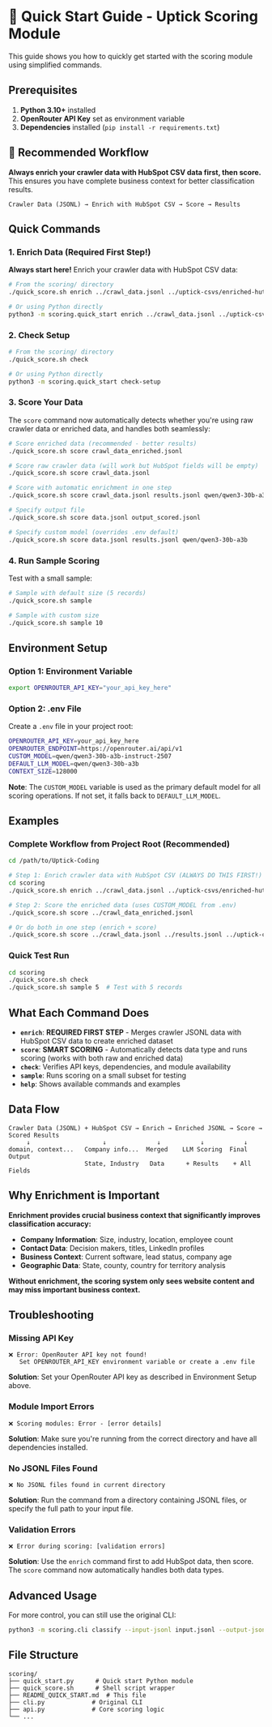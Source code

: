 # 🚀 Quick Start Guide - Uptick Scoring Module

This guide shows you how to quickly get started with the scoring module using simplified commands.

## Prerequisites

1. **Python 3.10+** installed
2. **OpenRouter API Key** set as environment variable
3. **Dependencies** installed (`pip install -r requirements.txt`)

## 🎯 Recommended Workflow

**Always enrich your crawler data with HubSpot CSV data first, then score.** This ensures you have complete business context for better classification results.

```
Crawler Data (JSONL) → Enrich with HubSpot CSV → Score → Results
```

## Quick Commands

### 1. Enrich Data (Required First Step!)

**Always start here!** Enrich your crawler data with HubSpot CSV data:

```bash
# From the scoring/ directory
./quick_score.sh enrich ../crawl_data.jsonl ../uptick-csvs/enriched-hutbpot-tam-v2.csv

# Or using Python directly
python3 -m scoring.quick_start enrich ../crawl_data.jsonl ../uptick-csvs/enriched-hutbpot-tam-v2.csv
```

### 2. Check Setup

```bash
# From the scoring/ directory
./quick_score.sh check

# Or using Python directly
python3 -m scoring.quick_start check-setup
```

### 3. Score Your Data

The `score` command now automatically detects whether you're using raw crawler data or enriched data, and handles both seamlessly:

```bash
# Score enriched data (recommended - better results)
./quick_score.sh score crawl_data_enriched.jsonl

# Score raw crawler data (will work but HubSpot fields will be empty)
./quick_score.sh score crawl_data.jsonl

# Score with automatic enrichment in one step
./quick_score.sh score crawl_data.jsonl results.jsonl qwen/qwen3-30b-a3b ../uptick-csvs/enriched-hutbpot-tam-v2.csv

# Specify output file
./quick_score.sh score data.jsonl output_scored.jsonl

# Specify custom model (overrides .env default)
./quick_score.sh score data.jsonl results.jsonl qwen/qwen3-30b-a3b
```

### 4. Run Sample Scoring

Test with a small sample:

```bash
# Sample with default size (5 records)
./quick_score.sh sample

# Sample with custom size
./quick_score.sh sample 10
```

## Environment Setup

### Option 1: Environment Variable

```bash
export OPENROUTER_API_KEY="your_api_key_here"
```

### Option 2: .env File

Create a `.env` file in your project root:

```bash
OPENROUTER_API_KEY=your_api_key_here
OPENROUTER_ENDPOINT=https://openrouter.ai/api/v1
CUSTOM_MODEL=qwen/qwen3-30b-a3b-instruct-2507
DEFAULT_LLM_MODEL=qwen/qwen3-30b-a3b
CONTEXT_SIZE=128000
```

**Note**: The `CUSTOM_MODEL` variable is used as the primary default model for all scoring operations. If not set, it falls back to `DEFAULT_LLM_MODEL`.

## Examples

### Complete Workflow from Project Root (Recommended)

```bash
cd /path/to/Uptick-Coding

# Step 1: Enrich crawler data with HubSpot CSV (ALWAYS DO THIS FIRST!)
cd scoring
./quick_score.sh enrich ../crawl_data.jsonl ../uptick-csvs/enriched-hutbpot-tam-v2.csv

# Step 2: Score the enriched data (uses CUSTOM_MODEL from .env)
./quick_score.sh score ../crawl_data_enriched.jsonl

# Or do both in one step (enrich + score)
./quick_score.sh score ../crawl_data.jsonl ../results.jsonl ../uptick-csvs/enriched-hutbpot-tam-v2.csv
```

### Quick Test Run

```bash
cd scoring
./quick_score.sh check
./quick_score.sh sample 5  # Test with 5 records
```

## What Each Command Does

- **`enrich`**: **REQUIRED FIRST STEP** - Merges crawler JSONL data with HubSpot CSV data to create enriched dataset
- **`score`**: **SMART SCORING** - Automatically detects data type and runs scoring (works with both raw and enriched data)
- **`check`**: Verifies API keys, dependencies, and module availability
- **`sample`**: Runs scoring on a small subset for testing
- **`help`**: Shows available commands and examples

## Data Flow

```
Crawler Data (JSONL) + HubSpot CSV → Enrich → Enriched JSONL → Score → Scored Results
     ↓                    ↓              ↓           ↓           ↓
domain, context...   Company info...  Merged    LLM Scoring  Final Output
                     State, Industry   Data      + Results    + All Fields
```

## Why Enrichment is Important

**Enrichment provides crucial business context that significantly improves classification accuracy:**

- **Company Information**: Size, industry, location, employee count
- **Contact Data**: Decision makers, titles, LinkedIn profiles  
- **Business Context**: Current software, lead status, company age
- **Geographic Data**: State, county, country for territory analysis

**Without enrichment, the scoring system only sees website content and may miss important business context.**

## Troubleshooting

### Missing API Key

```
❌ Error: OpenRouter API key not found!
   Set OPENROUTER_API_KEY environment variable or create a .env file
```

**Solution**: Set your OpenRouter API key as described in Environment Setup above.

### Module Import Errors

```
❌ Scoring modules: Error - [error details]
```

**Solution**: Make sure you're running from the correct directory and have all dependencies installed.

### No JSONL Files Found

```
❌ No JSONL files found in current directory
```

**Solution**: Run the command from a directory containing JSONL files, or specify the full path to your input file.

### Validation Errors

```
❌ Error during scoring: [validation errors]
```

**Solution**: Use the `enrich` command first to add HubSpot data, then score. The `score` command now automatically handles both data types.

## Advanced Usage

For more control, you can still use the original CLI:

```bash
python3 -m scoring.cli classify --input-jsonl input.jsonl --output-jsonl output.jsonl --model qwen/qwen3-30b-a3b
```

## File Structure

```
scoring/
├── quick_start.py      # Quick start Python module
├── quick_score.sh      # Shell script wrapper
├── README_QUICK_START.md  # This file
├── cli.py             # Original CLI
├── api.py             # Core scoring logic
└── ...
```